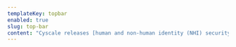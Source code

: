 ```yaml
---
templateKey: topbar
enabled: true
slug: top-bar
content: "Cyscale releases [human and non-human identity (NHI) security](/products/ciem/) for multi-cloud infrastructure."
---
```

